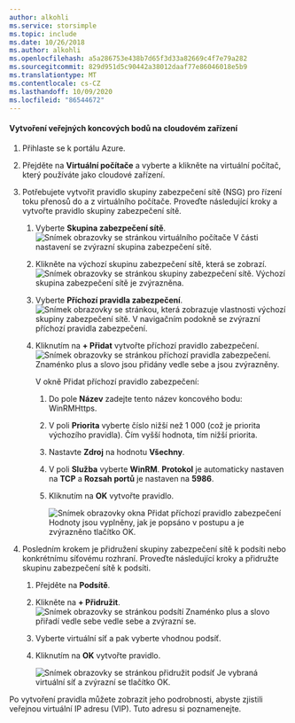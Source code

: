 ```yaml
---
author: alkohli
ms.service: storsimple
ms.topic: include
ms.date: 10/26/2018
ms.author: alkohli
ms.openlocfilehash: a5a286753e438b7d65f3d33a82669c4f7e79a282
ms.sourcegitcommit: 829d951d5c90442a38012daaf77e86046018e5b9
ms.translationtype: MT
ms.contentlocale: cs-CZ
ms.lasthandoff: 10/09/2020
ms.locfileid: "86544672"
---
```

#### <a name="to-create-public-endpoints-on-the-cloud-appliance"></a>Vytvoření veřejných koncových bodů na cloudovém zařízení

1. Přihlaste se k portálu Azure.
2. Přejděte na **Virtuální počítače** a vyberte a klikněte na virtuální počítač, který používáte jako cloudové zařízení.
    
3. Potřebujete vytvořit pravidlo skupiny zabezpečení sítě (NSG) pro řízení toku přenosů do a z virtuálního počítače. Proveďte následující kroky a vytvořte pravidlo skupiny zabezpečení sítě.
    1. Vyberte **Skupina zabezpečení sítě**.
        ![Snímek obrazovky se stránkou virtuálního počítače V části nastavení se zvýrazní skupina zabezpečení sítě.](./media/storsimple-8000-create-public-endpoints-cloud-appliance/sca-create-public-endpt1.png)

    2. Klikněte na výchozí skupinu zabezpečení sítě, která se zobrazí.
        ![Snímek obrazovky se stránkou skupiny zabezpečení sítě. Výchozí skupina zabezpečení sítě je zvýrazněna.](./media/storsimple-8000-create-public-endpoints-cloud-appliance/sca-create-public-endpt2.png)

    3. Vyberte **Příchozí pravidla zabezpečení**.
        ![Snímek obrazovky se stránkou, která zobrazuje vlastnosti výchozí skupiny zabezpečení sítě. V navigačním podokně se zvýrazní příchozí pravidla zabezpečení.](./media/storsimple-8000-create-public-endpoints-cloud-appliance/sca-create-public-endpt3.png)

    4. Kliknutím na **+ Přidat** vytvořte příchozí pravidlo zabezpečení.
        ![Snímek obrazovky se stránkou příchozí pravidla zabezpečení. Znaménko plus a slovo jsou přidány vedle sebe a jsou zvýrazněny.](./media/storsimple-8000-create-public-endpoints-cloud-appliance/sca-create-public-endpt4.png)

        V okně Přidat příchozí pravidlo zabezpečení:

        1. Do pole **Název** zadejte tento název koncového bodu: WinRMHttps.
        
        2. V poli **Priorita** vyberte číslo nižší než 1 000 (což je priorita výchozího pravidla). Čím vyšší hodnota, tím nižší priorita.

        3. Nastavte **Zdroj** na hodnotu **Všechny**.

        4. V poli **Služba** vyberte **WinRM**. **Protokol** je automaticky nastaven na **TCP** a **Rozsah portů** je nastaven na **5986**.

        5. Kliknutím na **OK** vytvořte pravidlo.

            ![Snímek obrazovky okna Přidat příchozí pravidlo zabezpečení Hodnoty jsou vyplněny, jak je popsáno v postupu a je zvýrazněno tlačítko OK.](./media/storsimple-8000-create-public-endpoints-cloud-appliance/sca-create-public-endpt5.png)

4. Posledním krokem je přidružení skupiny zabezpečení sítě k podsíti nebo konkrétnímu síťovému rozhraní. Proveďte následující kroky a přidružte skupinu zabezpečení sítě k podsíti.
    1. Přejděte na **Podsítě**.
    2. Klikněte na **+ Přidružit**.
        ![Snímek obrazovky se stránkou podsítí Znaménko plus a slovo přiřadí vedle sebe vedle sebe a zvýrazní se.](./media/storsimple-8000-create-public-endpoints-cloud-appliance/sca-create-public-endpt7.png)

    3. Vyberte virtuální síť a pak vyberte vhodnou podsíť.
    4. Kliknutím na **OK** vytvořte pravidlo.

        ![Snímek obrazovky se stránkou přidružit podsíť Je vybraná virtuální síť a zvýrazní se tlačítko OK.](./media/storsimple-8000-create-public-endpoints-cloud-appliance/sca-create-public-endpt11.png)

Po vytvoření pravidla můžete zobrazit jeho podrobnosti, abyste zjistili veřejnou virtuální IP adresu (VIP). Tuto adresu si poznamenejte.


